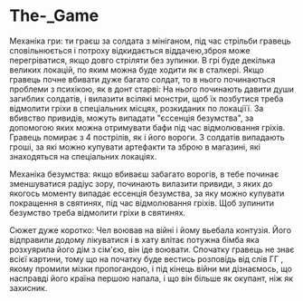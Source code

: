 # The-_Game
Механіка гри: ти граєш за солдата з мініганом, під час стрільби гравець сповільнюється і потроху відкидається віддачею,зброя може перегріватися, якщо довго стріляти без зупинки.
В грі буде декілька великих локацій, по яким можна буде ходити як в сталкері.
Якщо гравець почне вбивати дуже багато солдат, то в нього починаються проблеми з психікою, як в донт старві:
На нього починають давити души загиблих солдатів, і вилазити всілякі монстри, щоб їх позбутися треба відмолити гріхи в спеціальних місцях, розкиданих по локаціїї. За вбивство привидів, можуть випадати "єссенція безумства", за допомогою яких можна отримувати бафи під час відмолювання гріхів.
Гравець помирає з 4 пострілів, як і його вороги. З солдатів випадають гроші, за які можно купувати артефакти та зброю в магазині, які знаходяться на спеціальних локаціях.

Механіка безумства: якщо вбиваєш забагато ворогів, в тебе починає зменшуватися радіус зору, починають вилазити привиди, з яких до якогось моменту випадає ессенція безумства, за яку можно купувати покращення в святинях, під час відмолювання гріхів. Щоб зупинити безумство треба відмолити гріхи в святинях.

Сюжет дуже коротко:
Чел воював на війні і йому вьебала контузія.
Його відправили додому лікуватися і в хату влітає потужна бімба
яка розхуярила його дім з сім'єю, він іде воювати.  Спочатку гравець не 
знає всієї картини, тому що на початку буде вестись розповідь від слів
ГГ , якому промили мізки пропогандою, і під кінець війни ми дізнаємось, що насправді його країна першою напала, і що він більше як окупант, ніж як захисник.

